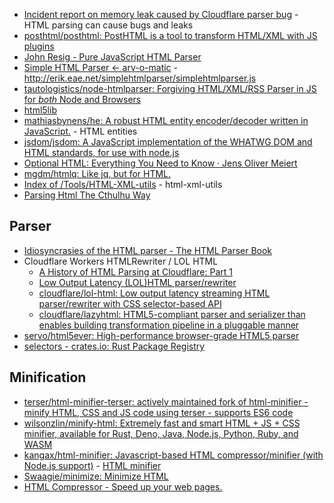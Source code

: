 - [Incident report on memory leak caused by Cloudflare parser bug](https://blog.cloudflare.com/incident-report-on-memory-leak-caused-by-cloudflare-parser-bug/) - HTML parsing can cause bugs and leaks
- [posthtml/posthtml: PostHTML is a tool to transform HTML/XML with JS plugins](https://github.com/posthtml/posthtml)
- [John Resig - Pure JavaScript HTML Parser](https://johnresig.com/blog/pure-javascript-html-parser/)
- [Simple HTML Parser ← arv-o-matic](http://erik.eae.net/archives/2004/11/20/12.18.31/) - http://erik.eae.net/simplehtmlparser/simplehtmlparser.js
- [tautologistics/node-htmlparser: Forgiving HTML/XML/RSS Parser in JS for *both* Node and Browsers](https://github.com/tautologistics/node-htmlparser)
- [html5lib](https://github.com/html5lib/)
- [mathiasbynens/he: A robust HTML entity encoder/decoder written in JavaScript.](https://github.com/mathiasbynens/he) - HTML entities
- [jsdom/jsdom: A JavaScript implementation of the WHATWG DOM and HTML standards, for use with node.js](https://github.com/jsdom/jsdom)
- [Optional HTML: Everything You Need to Know · Jens Oliver Meiert](https://meiert.com/en/blog/optional-html/)
- [mgdm/htmlq: Like jq, but for HTML.](https://github.com/mgdm/htmlq)
- [Index of /Tools/HTML-XML-utils](https://www.w3.org/Tools/HTML-XML-utils/) - html-xml-utils
- [Parsing Html The Cthulhu Way](https://web.archive.org/web/20230824030159/https://blog.codinghorror.com/parsing-html-the-cthulhu-way/)

## Parser

- [Idiosyncrasies of the HTML parser - The HTML Parser Book](https://htmlparser.info/)
- Cloudflare Workers HTMLRewriter / LOL HTML
    - [A History of HTML Parsing at Cloudflare: Part 1](https://blog.cloudflare.com/html-parsing-1/)
    - [Low Output Latency (LOL)HTML parser/rewriter](https://blog.cloudflare.com/html-parsing-2/)
    - [cloudflare/lol-html: Low output latency streaming HTML parser/rewriter with CSS selector-based API](https://github.com/cloudflare/lol-html)
    - [cloudflare/lazyhtml: HTML5-compliant parser and serializer than enables building transformation pipeline in a pluggable manner](https://github.com/cloudflare/lazyhtml)
- [servo/html5ever: High-performance browser-grade HTML5 parser](https://github.com/servo/html5ever)
- [selectors - crates.io: Rust Package Registry](https://crates.io/crates/selectors)

## Minification

- [terser/html-minifier-terser: actively maintained fork of html-minifier - minify HTML, CSS and JS code using terser - supports ES6 code](https://github.com/terser/html-minifier-terser)
- [wilsonzlin/minify-html: Extremely fast and smart HTML + JS + CSS minifier, available for Rust, Deno, Java, Node.js, Python, Ruby, and WASM](https://github.com/wilsonzlin/minify-html)
- [kangax/html-minifier: Javascript-based HTML compressor/minifier (with Node.js support)](https://github.com/kangax/html-minifier) - [HTML minifier](https://kangax.github.io/html-minifier/)
- [Swaagie/minimize: Minimize HTML](https://github.com/Swaagie/minimize)
- [HTML Compressor - Speed up your web pages.](https://htmlcompressor.com/)
